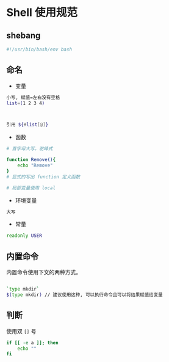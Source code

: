 # Shell 使用规范

## shebang

```bash
#!/usr/bin/bash/env bash

```

## 命名

- 变量
```bash
小写, 赋值=左右没有空格
list=(1 2 3 4)



引用 ${#list[@]}

```
- 函数

```bash
# 首字母大写，驼峰式

function Remove(){
    echo "Remove"
}
# 显式的写出 function 定义函数

# 局部变量使用 local

```
- 环境变量

```bash
大写
```

- 常量 
```bash
readonly USER

```


## 内置命令

内置命令使用下文的两种方式。

```bash

`type mkdir`
$(type mkdir) // 建议使用这种, 可以执行命令且可以将结果赋值给变量

```

## 判断

使用双 `[]` 号
```bash
if [[ -e a ]]; then
    echo ""
fi

```